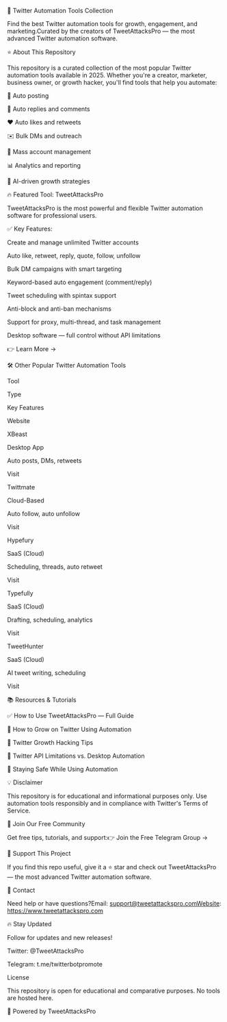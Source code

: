 🚀 Twitter Automation Tools Collection

Find the best Twitter automation tools for growth, engagement, and marketing.Curated by the creators of TweetAttacksPro — the most advanced Twitter automation software.

⭐ About This Repository

This repository is a curated collection of the most popular Twitter automation tools available in 2025. Whether you're a creator, marketer, business owner, or growth hacker, you'll find tools that help you automate:

🔄 Auto posting

💬 Auto replies and comments

❤️ Auto likes and retweets

✉️ Bulk DMs and outreach

👥 Mass account management

📊 Analytics and reporting

🧠 AI-driven growth strategies

🔥 Featured Tool: TweetAttacksPro

TweetAttacksPro is the most powerful and flexible Twitter automation software for professional users.

✅ Key Features:

Create and manage unlimited Twitter accounts

Auto like, retweet, reply, quote, follow, unfollow

Bulk DM campaigns with smart targeting

Keyword-based auto engagement (comment/reply)

Tweet scheduling with spintax support

Anti-block and anti-ban mechanisms

Support for proxy, multi-thread, and task management

Desktop software — full control without API limitations

👉 Learn More →

🛠️ Other Popular Twitter Automation Tools

Tool

Type

Key Features

Website

XBeast

Desktop App

Auto posts, DMs, retweets

Visit

Twittmate

Cloud-Based

Auto follow, auto unfollow

Visit

Hypefury

SaaS (Cloud)

Scheduling, threads, auto retweet

Visit

Typefully

SaaS (Cloud)

Drafting, scheduling, analytics

Visit

TweetHunter

SaaS (Cloud)

AI tweet writing, scheduling

Visit

📚 Resources & Tutorials

✅ How to Use TweetAttacksPro — Full Guide

🚀 How to Grow on Twitter Using Automation

🧠 Twitter Growth Hacking Tips

📜 Twitter API Limitations vs. Desktop Automation

🔐 Staying Safe While Using Automation

💡 Disclaimer

This repository is for educational and informational purposes only. Use automation tools responsibly and in compliance with Twitter's Terms of Service.

🚀 Join Our Free Community

Get free tips, tutorials, and support:👉 Join the Free Telegram Group →

🙌 Support This Project

If you find this repo useful, give it a ⭐ star and check out TweetAttacksPro — the most advanced Twitter automation software.

📩 Contact

Need help or have questions?Email: support@tweetattackspro.comWebsite: https://www.tweetattackspro.com

🔥 Stay Updated

Follow for updates and new releases!

Twitter: @TweetAttacksPro

Telegram: t.me/twitterbotpromote

License

This repository is open for educational and comparative purposes. No tools are hosted here.

🚀 Powered by TweetAttacksPro


<!--
**TweetAttacksPro/TweetAttacksPro** is a ✨ _special_ ✨ repository because its `README.md` (this file) appears on your GitHub profile.

Here are some ideas to get you started:

- 🔭 I’m currently working on ...
- 🌱 I’m currently learning ...
- 👯 I’m looking to collaborate on ...
- 🤔 I’m looking for help with ...
- 💬 Ask me about ...
- 📫 How to reach me: ...
- 😄 Pronouns: ...
- ⚡ Fun fact: ...
-->
